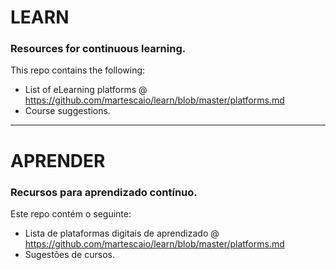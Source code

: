 # LEARN
### Resources for continuous learning.
This repo contains the following:
- List of eLearning platforms @ https://github.com/martescaio/learn/blob/master/platforms.md
- Course suggestions.

---

# APRENDER
### Recursos para aprendizado contínuo.
Este repo contém o seguinte:
- Lista de plataformas digitais de aprendizado @ https://github.com/martescaio/learn/blob/master/platforms.md
- Sugestões de cursos.
